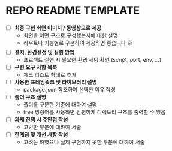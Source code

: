 # REPO README TEMPLATE

- [ ]  **최종 구현 화면 이미지 / 동영상으로 제공**
    - 화면을 어떤 구조로 구성했는지에 대한 설명
    - 라우트나 기능별로 구분하여 제공하면 좋습니다 👍
- [ ]  **설치, 환경설정 및 실행 방법**
    - 프로젝트 실행 시 필요한 환경 세팅 확인 (script, port, env, …)
- [ ]  **구현 요구 사항 목록**
    - 체크 리스트 형태로 추가
- [ ]  **사용한 프레임워크 및 라이브러리 설명**
    - package.json 참조하여 선택한 이유 작성
- [ ]  **폴더 구조 설명**
    - 폴더를 구분한 기준에 대하여 설명
    - tree 명령어를 사용하면 간편하게 디렉토리 구조를 출력할 수 있음
- [ ]  **과제 진행 시 주안점 작성**
    - 고민한 부분에 대하여 서술
- [ ]  **한계점 및 개선 사항 작성**
    - 고려는 하였으나 실제 구현하지 못한 부분에 대하여 서술
